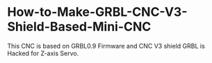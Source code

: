 # How-to-Make-GRBL-CNC-V3-Shield-Based-Mini-CNC
This CNC is based on GRBL0.9 Firmware and CNC V3 shield GRBL is Hacked for Z-axis Servo.
